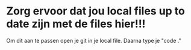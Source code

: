 # Zorg ervoor dat jou local files up to date zijn met de files hier!!!
Om dit aan te passen open je git in je local file. Daarna type je "code ."